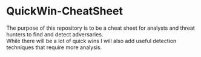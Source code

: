 # QuickWin-CheatSheet
The purpose of this repository is to be a cheat sheet for analysts and threat hunters to find and detect adversaries.  
While there will be a lot of quick wins I will also add useful detection techniques that require more analysis.  














